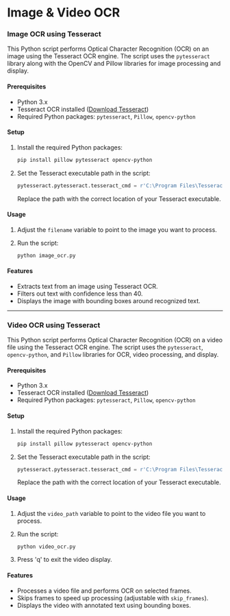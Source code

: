 # Image & Video OCR
 
### Image OCR using Tesseract

This Python script performs Optical Character Recognition (OCR) on an image using the Tesseract OCR engine. The script uses the `pytesseract` library along with the OpenCV and Pillow libraries for image processing and display.

#### Prerequisites

- Python 3.x
- Tesseract OCR installed ([Download Tesseract](https://github.com/tesseract-ocr/tesseract))
- Required Python packages: `pytesseract`, `Pillow`, `opencv-python`

#### Setup

1. Install the required Python packages:

   ```bash
   pip install pillow pytesseract opencv-python
   ```

2. Set the Tesseract executable path in the script:

   ```python
   pytesseract.pytesseract.tesseract_cmd = r'C:\Program Files\Tesseract-OCR\tesseract.exe'
   ```

   Replace the path with the correct location of your Tesseract executable.

#### Usage

1. Adjust the `filename` variable to point to the image you want to process.

2. Run the script:

   ```bash
   python image_ocr.py
   ```

#### Features

- Extracts text from an image using Tesseract OCR.
- Filters out text with confidence less than 40.
- Displays the image with bounding boxes around recognized text.

---

### Video OCR using Tesseract

This Python script performs Optical Character Recognition (OCR) on a video file using the Tesseract OCR engine. The script uses the `pytesseract`, `opencv-python`, and `Pillow` libraries for OCR, video processing, and display.

#### Prerequisites

- Python 3.x
- Tesseract OCR installed ([Download Tesseract](https://github.com/tesseract-ocr/tesseract))
- Required Python packages: `pytesseract`, `Pillow`, `opencv-python`

#### Setup

1. Install the required Python packages:

   ```bash
   pip install pillow pytesseract opencv-python
   ```

2. Set the Tesseract executable path in the script:

   ```python
   pytesseract.pytesseract.tesseract_cmd = r'C:\Program Files\Tesseract-OCR\tesseract.exe'
   ```

   Replace the path with the correct location of your Tesseract executable.

#### Usage

1. Adjust the `video_path` variable to point to the video file you want to process.

2. Run the script:

   ```bash
   python video_ocr.py
   ```

3. Press 'q' to exit the video display.

#### Features

- Processes a video file and performs OCR on selected frames.
- Skips frames to speed up processing (adjustable with `skip_frames`).
- Displays the video with annotated text using bounding boxes.
